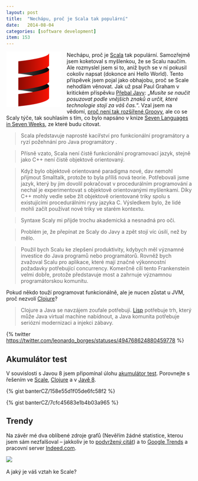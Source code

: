 ```yaml
---
layout: post
title:  "Nechápu, proč je Scala tak populární"
date:   2014-08-04
categories: [software development]
item: 153
---
```

<div style="float: left; margin: 0 1em 1em 0; text-align: center;"><img src="/assets/2014-08-03/20140803-scala_logo.png" /></div>Nechápu, 
proč je <a 
href="en.wikipedia.org/wiki/Scala_(programming_language)">Scala</a> tak populární. Samozřejmě jsem koketoval s myšlenkou, že se Scalu naučím. Ale rozmyslel jsem si to, aniž bych se v ní pokusil cokoliv napsat (dokonce ani Hello World). Tento příspěvek jsem pojal jako obhajobu, proč se Scale nehodlám věnovat. Jak už psal Paul Graham v kritickém příspěvku <a href="/item/131">Přebal Javy</a>: „<em>Musíte se naučit posuzovat podle vnějších znaků a určit, které technologie stojí za váš čas.</em>“. Vzal jsem na vědomí, <a href="/item/150" />proč není tak rozšířené Groovy</a>, ale co se Scaly týče, tak souhlasím s tím, co bylo napsáno v knize <a href="http://amzn.to/1oGdeho">Seven Languages in Seven Weeks</a>, ze které budu citovat.
<!--more-->

<blockquote>Scala představuje naprosté kacířství pro funkcionální programátory a ryzí požehnání pro Java programátory
.</blockquote><blockquote>Přísně vzato, Scala není čistě funkcionální programovací jazyk, stejně jako C++ není čistě objektově orientovaný.</blockquote><blockquote>Když bylo objektově orientované paradigma nové, dav nemohl přijmout Smalltalk, protože to byla příliš nová teorie. Potřebovali jsme jazyk, který by jim dovolil pokračovat v procedurálním programování a nechal je experimentovat s objektově orientovanými myšlenkami. Díky C++ mohly vedle sebe žít objektově orientované triky spolu s existujícími procedurálními rysy jazyka C. Výsledkem bylo, že lidé mohli začít používat nové triky ve starém kontextu.</blockquote><blockquote>Syntaxe Scaly mi přijde trochu akademická a nesnadná pro oči.</blockquote><blockquote>Problém je, že přepínat ze Scaly do Javy a zpět stojí víc úsilí, než by mělo.</blockquote><blockquote>Použil bych Scalu ke zlepšení produktivity, kdybych měl významné investice do Java programů nebo programátorů. Rovněž bych zvažoval Scalu pro aplikace, které mají značné výkonnostní požadavky potřebující concurrency. Komerčně cílí tento Frankenstein velmi dobře, protože představuje most a zahrnuje významnou programátorskou komunitu.</blockquote>Pokud někdo touží programovat funkcionálně, ale je nucen zůstat u JVM, proč nezvolí <a href="http://en.wikipedia.org/wiki/Clojure">Clojure</a>?

<blockquote>Clojure a Java se navzájem zoufale potřebují. <a href="http://en.wikipedia.org/wiki/Lisp">Lisp</a> potřebuje trh, který může Java virtual machine nabídnout, a Java komunita potřebuje seriózní modernizaci a injekci zábavy.</blockquote>

{% twitter https://twitter.com/leonardo_borges/statuses/494768624880459778 %}

Akumulátor test
------

V souvislosti s Javou 8 jsem připomínal úlohu <a href="/item/152">akumulátor test</a>. Porovnejte s řešením ve <a href="http://rosettacode.org/wiki/Accumulator_factory#Scala">Scale</a>, <a href="http://stackoverflow.com/questions/8442524/writing-an-accumulator-function-in-clojure">Clojure</a> a v <a href="/item/152">Javě 8</a>.

{% gist banterCZ/158e55d1f05de6fc58f2 %}

{% gist banterCZ/7cfc45683e1b4b03a965 %}

Trendy
------

Na závěr mé dva oblíbené zdroje grafů (Nevěřím žádné statistice, kterou jsem sám nezfalšoval – jakkoliv je to <a href="http://cs.wikiquote.org/wiki/Winston_Churchill#Podvr.C5.BEen.C3.A9_cit.C3.A1ty">podvržený citát</a>) a to <a href="http://www.google.com/trends/explore#q=scala%2C%20groovy%2C%20clojure%2C%20jython&cmpt=q">Google Trends</a> a pracovní server <a href="http://www.indeed.com/jobanalytics/jobtrends?q=groovy%2C+scala%2C+jython%2C+clojure+&l=">Indeed.com</a>.

<script type="text/javascript" src="//www.google.com/trends/embed.js?hl=en-US&q=scala,+groovy,+clojure,+jython&cmpt=q&content=1&cid=TIMESERIES_GRAPH_0&export=5&w=500&h=330"></script>

<a href="http://www.indeed.com/jobanalytics/jobtrends?q=groovy%2C+scala%2C+jython%2C+clojure+&l="><img src="http://www.indeed.com/trendgraph/jobgraph.png?q=groovy%2C+scala%2C+jython%2C+clojure+" /></a>

A jaký je váš vztah ke Scale?